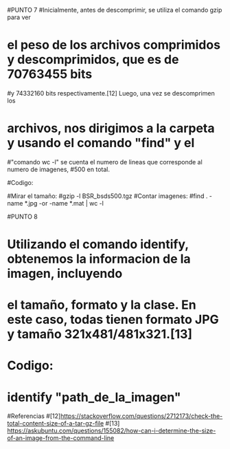 #PUNTO 7
#Inicialmente, antes de descomprimir, se utiliza el comando gzip para ver
# el peso de los archivos comprimidos y descomprimidos, que es de 70763455 bits 
#y 74332160 bits respectivamente.[12] Luego, una vez se descomprimen los
# archivos, nos dirigimos a la carpeta y usando el comando "find" y el 
#"comando wc -l" se cuenta el numero de lineas que corresponde al numero de imagenes, 
#500 en total.
 
#Codigo:

#Mirar el tamaño:
	#gzip -l BSR_bsds500.tgz 
#Contar imagenes:
	#find . -name \*.jpg -or -name \*.mat | wc -l

#PUNTO 8 

# Utilizando el comando identify, obtenemos la informacion de la imagen, incluyendo
# el tamaño, formato y la clase. En este caso, todas tienen formato JPG y tamaño 321x481/481x321.[13]

# Codigo:
# identify "path_de_la_imagen"


#Referencias
#[12]https://stackoverflow.com/questions/2712173/check-the-total-content-size-of-a-tar-gz-file
#[13] https://askubuntu.com/questions/155082/how-can-i-determine-the-size-of-an-image-from-the-command-line
